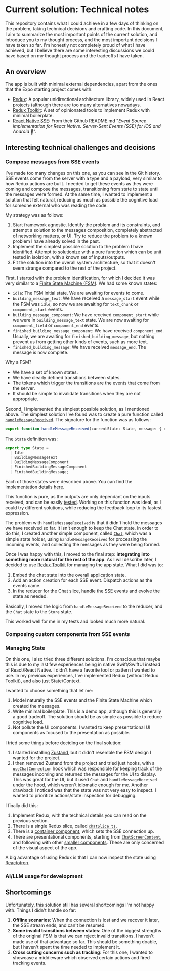 # Current solution: Technical notes

This repository contains what I could achieve in a few days of thinking on the problem, taking technical decisions and crafting code. In this document, I aim to summarize the most important points of the current solution, and introduce you to my thought process, and the most important decisions I have taken so far. I'm honestly not completely proud of what I have achieved, but I believe there are some interesting discussions we could have based on my thought process and the tradeoffs I have taken.

## An overview

The app is built with minimal external dependencies, apart from the ones that the Expo starting project comes with:

* [Redux](https://redux.js.org/): A popular unidirectional architecture library, widely used in React projects (although there are too many alternatives nowadays.
* [Redux Toolkit](https://redux-toolkit.js.org/): A set of opinionated tools to implement Redux with minimal boilerplate.
* [React Native SSE](https://github.com/binaryminds/react-native-sse): From their Github README.md "*Event Source implementation for React Native. Server-Sent Events (SSE) for iOS and Android 🚀*".

## Interesting technical challenges and decisions

### Compose messages from SSE events

I've made too many changes on this one, as you can see in the Git history. SSE events come from the server with a type and a payload, very similar to how Redux actions are built. I needed to get these events as they were coming and compose the messages, transitioning from state to state until the messages were formed. At the same time, I wanted to implement a solution that felt natural, reducing as much as possible the cognitive load for someone external who was reading the code.

My strategy was as follows:

1. Start framework agnostic. Identify the problem and its constraints, and attempt a solution to the messages composition, completely abstracted of networking matters, or UI. Try to reduce the problem to a known problem I have already solved in the past.
2. Implement the simplest possible solution to the problem I have identified. Attempt to solutionize with a pure function which can be unit tested in isolation, with a known set of inputs/outputs.
3. Fit the solution into the overall system architecture, so that it doesn't seem strange compared to the rest of the project.

First, I started with the problem identification, for which I decided it was very similar to a [Finite State Machine (FSM)](https://en.wikipedia.org/wiki/Finite-state_machine). We had some known states:

- `idle`: The FSM initial state. We are awaiting for events to come.
- `building_message_text`: We have received a `message_start` event while the FSM was `idle`, so now we are awaiting for `text_chunk` or `component_start` events.
- `building_message_component`: We have received `component_start` while we were in `building_message_text` state. We are now awaiting for `component_field` or `component_end` events.
- `finished_building_message_component`: We have received `component_end`. Usually, we are awaiting for `finished_building_message`, but nothing prevent us from getting other kinds of events, such as more text. 
- `finished_building_message`: We have received `message_end`. The message is now complete.

Why a FSM?

- We have a set of known states.
- We have clearly defined transitions between states.
- The tokens which trigger the transitions are the events that come from the server.
- It should be simple to invalidate transitions when they are not appropriate.

Second, I implemented the simplest possible solution, as I mentioned above. The simplest solution I've found was to create a pure function called [`handleMessageReceived`](https://github.com/themobilefirstco/app-technical-test/blob/bfd59beadc1c9e4b74c19adc986652879d1fcd3c/utils/chat/handleMessageReceived.ts). The signature for the function was as follows:

```typescript
export function handleMessageReceived(currentState: State, message: { event: string, data: object }): State
```

The `State` definition was:

```typescript
export type State = 
  | Idle 
  | BuildingMessageText 
  | BuildingMessageComponent 
  | FinishedBuildingMessageComponent 
  | FinishedBuildingMessage;
```

Each of those states were described above. You can find the implementation details [here](https://github.com/themobilefirstco/app-technical-test/blob/bfd59beadc1c9e4b74c19adc986652879d1fcd3c/utils/chat/handleMessageReceived.ts).

This function is pure, as the outputs are only dependant on the inputs received, and can be easily [tested](https://github.com/themobilefirstco/app-technical-test/blob/bfd59beadc1c9e4b74c19adc986652879d1fcd3c/utils/chat/handleMessageReceived.test.ts). Working on this function was ideal, as I could try different solutions, while reducing the feedback loop to its fastest expression.

The problem with `handleMessageReceived` is that it didn't hold the messages we have received so far. It isn't enough to keep the Chat state. In order to do this, I created another simple component, called [`Chat`](https://github.com/themobilefirstco/app-technical-test/blob/03842820924c84f8e2c89e478bb689cb3155cb64/utils/chat/chat.ts), which was a simple state holder, using `handleMessageReceived` for processing the incoming events, and collecting the messages as they were being formed.

Once I was happy with this, I moved to the final step: **integrating into something more natural for the rest of the app**. As I will describe later, I decided to use [Redux Toolkit](https://redux-toolkit.js.org/) for managing the app state. What I did was to:

1. Embed the chat state into the overall application state.
2. Add an action creation for each SSE event. Dispatch actions as the events came.
3. In the reducer for the Chat slice, handle the SSE events and evolve the state as needed.

Basically, I moved the logic from `handleMessageReceived` to the reducer, and the `Chat` state to the `Store` state.

This worked well for me in my tests and looked much more natural.

### Composing custom components from SSE events

### Managing State

On this one, I also tried three different solutions. I'm conscious that maybe this is due to my last few experiences being in native Swift/SwiftUI instead of React/React Native. I didn't have a favorite tool or pattern I wanted to use. In my previous experiences, I've implemented Redux (without Redux Toolkit), and also just State/Context.

I wanted to choose something that let me:

1. Model naturally the SSE events and the Finite State Machine which created the messages.
2. Write minimal boilerplate. This is a demo app, although this is generally a good tradeoff. The solution should be as simple as possible to reduce cognitive load.
3. Not pollute the UI components. I wanted to keep presentational UI components as focused to the presentation as possible.

I tried some things before deciding on the final solution:
1. I started installing [Zustand](https://zustand-demo.pmnd.rs/), but it didn't resemble the FSM design I wanted for the project.
2. I then removed Zustand from the project and tried just hooks, with a [`useChatConnection`](https://github.com/themobilefirstco/app-technical-test/blob/03842820924c84f8e2c89e478bb689cb3155cb64/utils/chat/useChatConnection.ts) hook which was responsible for keeping track of the messages incoming and returned the messages for the UI to display. This was great for the UI, but it used `Chat` and `handleMessageReceived` under the hood, which weren't idiomatic enough for me. Another drawback I noticed was that the state was not very easy to inspect. I wanted to prioritize actions/state inspection for debugging.

I finally did this:

1. Implement Redux, with the technical details you can read on the previous section. 
2. There is a single Redux slice, called [`chatSlice.ts`](https://github.com/fmo91/app-technical-test/blob/main/redux/features/chatSlice.ts).
3. There is a [container component](https://github.com/fmo91/app-technical-test/blob/main/app/index.tsx), which sets the SSE connection up.
4. There are presentational components, starting from [`ChatScreenContent`](https://github.com/fmo91/app-technical-test/blob/main/app/ChatScreenContent.tsx), and following with other [smaller components](https://github.com/fmo91/app-technical-test/tree/main/components). These are only concerned of the visual aspect of the app.

A big advantage of using Redux is that I can now inspect the state using [Reactotron](https://docs.infinite.red/reactotron/).

### AI/LLM usage for development

## Shortcomings

Unfortunately, this solution still has several shortcomings I'm not happy with. Things I didn't handle so far:

1. **Offline scenarios**: When the connection is lost and we recover it later, the SSE stream ends, and can't be resumed.
2. **Some invalid transitions between states**: One of the biggest strengths of the original FSM is that we can reject invalid transitions. I haven't made use of that advantage so far. This should be something doable, but I haven't spent the time needed to implement it.
3. **Cross cutting concerns such as tracking**: For this one, I wanted to showcase a middleware which observed certain actions and fired tracking events.
